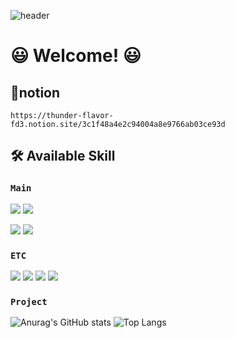 ![header](https://capsule-render.vercel.app/api?&type=venom&color=auto&height=300&section=header&text=Welcome%20To%20My%20Place!&fontSize=65&fontColor=666A73)

# 😃 Welcome! 😃
## 📘notion
`https://thunder-flavor-fd3.notion.site/3c1f48a4e2c94004a8e9766ab03ce93d`

## 🛠️ Available Skill
### `Main`
<img src="https://img.shields.io/badge/-C++-00599C?style=plastic&logo=cplusplus&logoColor=white"/> <img src="https://img.shields.io/badge/C%23-512BD4?style=plastic&logo=csharp&logoColor=white"/>

<img src="https://img.shields.io/badge/unity-000000?style=plastic&logo=unity&logoColor=white"/> <img src="https://img.shields.io/badge/firebase-FFCA28?style=plastic&logo=firebase&logoColor=white"/>

### `ETC`
<img src="https://img.shields.io/badge/javascript-F7DF1E?style=plastic&logo=javascript&logoColor=white"/> <img src="https://img.shields.io/badge/react-61DAFB?style=plastic&logo=react&logoColor=white"/> <img src="https://img.shields.io/badge/spring-6DB33F?style=plastic&logo=spring&logoColor=white"/> <img src="https://img.shields.io/badge/mysql-4479A1?style=plastic&logo=mysql&logoColor=white"/>

### `Project`


![Anurag's GitHub stats](https://github-readme-stats.vercel.app/api?username=pwh0607&show_icons=true&theme=transparent)
![Top Langs](https://github-readme-stats.vercel.app/api/top-langs/?username=pwh0607&layout=compact)
